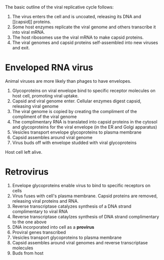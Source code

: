 The basic outline of the viral replicative cycle follows:

1. The virus enters the cell and is uncoated, releasing its DNA and [[capsid]] proteins.
2. Some host enzymes replicate the viral genome and others transcribe it into viral mRNA.
3. The host ribosomes use the viral mRNA to make capsid proteins.
4. The viral genomes and capsid proteins self-assembled into new viruses and exit.

# Enveloped RNA virus

Animal viruses are more likely than phages to have envelopes. 

1. Glycoproteins on viral envelope bind to specific receptor molecules on host cell, promoting viral uptake.
2. Capsid and viral genome enter. Cellular enzymes digest capsid, releasing viral genome
3. The viral genome is copied by creating the compliment of the compliment of the viral genome
4. The complimentary RNA is translated into capsid proteins in the cytosol and glycoproteins for the viral envelope (in the ER and Golgi apparatus)
5. Vesicles transport envelope glycoproteins to plasma membrane
6. Capsid assembles around viral genome
7. Virus buds off with envelope studded with viral glycoproteins

Host cell left alive.

# Retrovirus

1. Envelope glycoproteins enable virus to bind to specific receptors on cells
2. Virus fuses with cell's plasma membrane. Capsid proteins are removed, releasing viral proteins and RNA.
3. Reverse transcriptase catalyzes synthesis of a DNA strand complimentary to viral RNA
4. Reverse transcriptase cataylzes synthesis of DNA strand complimentary to the one above
5. DNA incorporated into cell as a **provirus**
6. Proviral genes transcribed 
7. Vesicles transport glycoproteins to plasma membrane
8. Capsid assembles around viral genomes and reverse transcriptase molecules
9. Buds from host